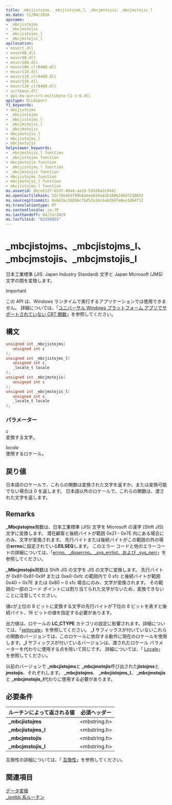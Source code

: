 ```yaml
---
title: _mbcjistojms、_mbcjistojms_l、_mbcjmstojis、_mbcjmstojis_l
ms.date: 11/04/2016
apiname:
- _mbcjistojms
- _mbcjmstojis
- _mbcjistojms_l
- _mbcjmstojis_l
apilocation:
- msvcrt.dll
- msvcr80.dll
- msvcr90.dll
- msvcr100.dll
- msvcr100_clr0400.dll
- msvcr110.dll
- msvcr110_clr0400.dll
- msvcr120.dll
- msvcr120_clr0400.dll
- ucrtbase.dll
- api-ms-win-crt-multibyte-l1-1-0.dll
apitype: DLLExport
f1_keywords:
- mbcjistojms
- _mbcjistojms
- _mbcjistojms_l
- _mbcjmstojis_l
- _mbcjmstojis
- mbcjmstojis_l
- mbcjistojms_l
- mbcjmstojis
helpviewer_keywords:
- _mbcjmstojis_l function
- _mbcjistojms function
- mbcjmstojis function
- _mbcjistojms_l function
- _mbcjmstojis function
- mbcjistojms function
- mbcjmstojis_l function
- mbcjistojms_l function
ms.assetid: dece5127-b337-40a4-aa10-53320a2c9432
ms.openlocfilehash: 22cf8eeb5f99b6abee624aa3b1d06246d7230652
ms.sourcegitcommit: 0ab61bc3d2b6cfbd52a16c6ab2b97a8ea1864f12
ms.translationtype: MT
ms.contentlocale: ja-JP
ms.lasthandoff: 04/23/2019
ms.locfileid: "62156825"
---
```

# <a name="mbcjistojms-mbcjistojmsl-mbcjmstojis-mbcjmstojisl"></a>_mbcjistojms、_mbcjistojms_l、_mbcjmstojis、_mbcjmstojis_l

日本工業標準 (JIS: Japan Industry Standard) 文字と Japan Microsoft (JMS) 文字の間を変換します。

> [!IMPORTANT]
> この API は、Windows ランタイムで実行するアプリケーションでは使用できません。 詳細については、「[ユニバーサル Windows プラットフォーム アプリでサポートされていない CRT 関数](../../cppcx/crt-functions-not-supported-in-universal-windows-platform-apps.md)」を参照してください。

## <a name="syntax"></a>構文

```C
unsigned int _mbcjistojms(
   unsigned int c
);
unsigned int _mbcjistojms_l(
   unsigned int c,
   _locale_t locale
);
unsigned int _mbcjmstojis(
   unsigned int c
);
unsigned int _mbcjmstojis_l(
   unsigned int c,
   _locale_t locale
);
```

### <a name="parameters"></a>パラメーター

*c*<br/>
変換する文字。

*locale*<br/>
使用するロケール。

## <a name="return-value"></a>戻り値

日本語のロケールで、これらの関数は変換された文字を返すか、または変換可能でない場合は 0 を返します。 日本語以外のロケールで、これらの関数は、渡された文字を返します。

## <a name="remarks"></a>Remarks

**_Mbcjistojms**関数は、日本工業標準 (JIS) 文字を Microsoft の漢字 (Shift JIS) 文字に変換します。 潜在顧客と後続バイトが範囲 0x21 - 0x7E 内にある場合にのみ、文字が変換されます。 先行バイトまたは後続バイトがこの範囲の外の場合**errno**に設定されている**EILSEQ**します。 このエラー コードと他のエラーコードの詳細については、「[errno、_doserrno、_sys_errlist、および _sys_nerr](../../c-runtime-library/errno-doserrno-sys-errlist-and-sys-nerr.md)」を参照してください。

**_Mbcjmstojis**関数は Shift JIS の文字を JIS の文字に変換します。 先行バイトが 0x81-0x81-0x9f または 0xe0-0xfc の範囲内で 0 xfc と後続バイトが範囲 0x40 ~ 0x7E または 0x80 ~ 0 xfc 場合にのみ、文字が変換されます。 その範囲の一部のコード ポイントには割り当てられた文字がないため、変換できないことに注意してください。

値*c*が上位の 8 ビットに変換する文字の先行バイトが下位の 8 ビットを表すと後続バイト、16 ビットの値を指定する必要があります。

出力値は、ロケールの **LC_CTYPE** カテゴリの設定に影響されます。詳細については、「[setlocale](setlocale-wsetlocale.md)」を参照してください。 **_l** サフィックスが付いていないこれらの関数のバージョンでは、このロケールに依存する動作に現在のロケールを使用します。**_l** サフィックスが付いているバージョンは、渡されたロケール パラメーターを代わりに使用する点を除いて同じです。 詳細については、「 [Locale](../../c-runtime-library/locale.md)」を参照してください。

以前のバージョンで **_mbcjistojms**と **_mbcjmstojis**呼び出された**jistojms**と**jmstojis**、それぞれします。 **_mbcjistojms**、 **_mbcjistojms_l**、 **_mbcjmstojis**と **_mbcjmstojis_l**代わりに使用する必要があります。

## <a name="requirements"></a>必要条件

|ルーチンによって返される値|必須ヘッダー|
|-------------|---------------------|
|**_mbcjistojms**|\<mbstring.h>|
|**_mbcjistojms_l**|\<mbstring.h>|
|**_mbcjmstojis**|\<mbstring.h>|
|**_mbcjmstojis_l**|\<mbstring.h>|

互換性の詳細については、「 [互換性](../../c-runtime-library/compatibility.md)」を参照してください。

## <a name="see-also"></a>関連項目

[データ変換](../../c-runtime-library/data-conversion.md)<br/>
[_ismbb 系ルーチン](../../c-runtime-library/ismbb-routines.md)<br/>
